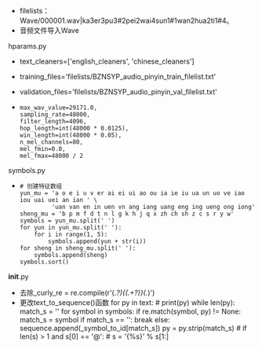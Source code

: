 - filelists：Wave/000001.wav|ka3er3pu3#2pei2wai4sun1#1wan2hua2ti1#4。
- 音频文件导入Wave

hparams.py

- text_cleaners=['english_cleaners', 'chinese_cleaners']

- training_files='filelists/BZNSYP_audio_pinyin_train_filelist.txt'
- validation_files='filelists/BZNSYP_audio_pinyin_val_filelist.txt'
-     max_wav_value=29171.0,
      sampling_rate=48000,
      filter_length=4096,
      hop_length=int(48000 * 0.0125),
      win_length=int(48000 * 0.05),
      n_mel_channels=80,
      mel_fmin=0.0,
      mel_fmax=48000 / 2

symbols.py

-     # 创建特征数组
      yun_mu = 'a o e i u v er ai ei ui ao ou ia ie iu ua un uo ve iao iou uai uei an ian ' \
               'uan van en in uen vn ang iang uang eng ing ueng ong iong'
      sheng_mu = 'b p m f d t n l g k h j q x zh ch sh z c s r y w'
      symbols = yun_mu.split(' ')
      for yun in yun_mu.split(' '):
          for i in range(1, 5):
              symbols.append(yun + str(i))
      for sheng in sheng_mu.split(' '):
          symbols.append(sheng)
      symbols.sort()

__init__.py

- 去除_curly_re = re.compile(r'(.*?)\{(.+?)\}(.*)')
- 更改text_to_sequence()函数
      for py in text:
          # print(py)
          while len(py):
              match_s = ''
              for symbol in symbols:
                  if re.match(symbol, py) != None:
                      match_s = symbol
              if match_s == '':
                  break
              else:
                  sequence.append(_symbol_to_id[match_s])
              py = py.strip(match_s)
      # if len(s) > 1 and s[0] == '@':
      #   s = '{%s}' % s[1:]
  
